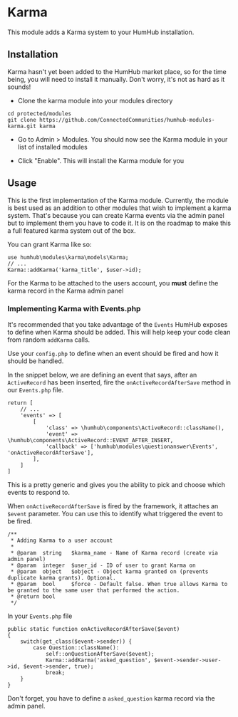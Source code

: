 # Karma
This module adds a Karma system to your HumHub installation.

## Installation 
Karma hasn't yet been added to the HumHub market place, so for the time being, you will need to install it manually. Don't worry, it's not as hard as it sounds!

- Clone the karma module into your modules directory 
```
cd protected/modules
git clone https://github.com/ConnectedCommunities/humhub-modules-karma.git karma
```

- Go to Admin > Modules. You should now see the Karma module in your list of installed modules

-  Click "Enable". This will install the Karma module for you


## Usage
This is the first implementation of the Karma module. 
Currently, the module is best used as an addition to other modules that wish to implement a karma system. 
That's because you can create Karma events via the admin panel but to implement them you have to code it. 
It is on the roadmap to make this a full featured karma system out of the box.

You can grant Karma like so: 
```
use humhub\modules\karma\models\Karma;
// ...
Karma::addKarma('karma_title', $user->id);
```

For the Karma to be attached to the users account, you **must** define the karma record in the Karma admin panel 

### Implementing Karma with Events.php
It's recommended that you take advantage of the `Events` HumHub exposes to define when Karma should be added. This will help keep your code clean from random `addKarma` calls.

Use your `config.php` to define when an event should be fired and how it should be handled. 

In the snippet below, we are defining an event that says, after an `ActiveRecord` has been inserted, fire the `onActiveRecordAfterSave` method in our `Events.php` file.
```
return [
    // ... 
    'events' => [
        [
            'class' => \humhub\components\ActiveRecord::className(),
            'event' => \humhub\components\ActiveRecord::EVENT_AFTER_INSERT,
            'callback' => ['humhub\modules\questionanswer\Events', 'onActiveRecordAfterSave'],
        ],
    ]
]
```
This is a pretty generic and gives you the ability to pick and choose which events to respond to.

When `onActiveRecordAfterSave` is fired by the framework, it attaches an `$event` parameter. You can use this to identify what triggered the event to be fired.

```
/**
 * Adding Karma to a user account
 * 
 * @param  string   $karma_name - Name of Karma record (create via admin panel)
 * @param  integer  $user_id - ID of user to grant Karma on
 * @param  object   $object - Object karma granted on (prevents duplicate karma grants). Optional.
 * @param  bool     $force - Default false. When true allows Karma to be granted to the same user that performed the action.
 * @return bool
 */
```
In your `Events.php` file
```
public static function onActiveRecordAfterSave($event)
{
    switch(get_class($event->sender)) {
        case Question::className():
            self::onQuestionAfterSave($event);
            Karma::addKarma('asked_question', $event->sender->user->id, $event->sender, true);
            break;
    }
}
```

Don't forget, you have to define a `asked_question` karma record via the admin panel.

